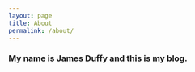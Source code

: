 ```yaml
---
layout: page
title: About
permalink: /about/
---
```


### My name is James Duffy and this is my blog.

